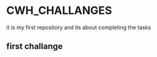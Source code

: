 # CWH_CHALLANGES
it is my first repository and its about completing the tasks 
<h2>first challange</h2> 
